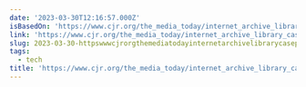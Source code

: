 ```yaml
---
date: '2023-03-30T12:16:57.000Z'
isBasedOn: 'https://www.cjr.org/the_media_today/internet_archive_library_case.php'
link: 'https://www.cjr.org/the_media_today/internet_archive_library_case.php'
slug: 2023-03-30-httpswwwcjrorgthemediatodayinternetarchivelibrarycasephp
tags:
  - tech
title: 'https://www.cjr.org/the_media_today/internet_archive_library_case.php'
---
```


